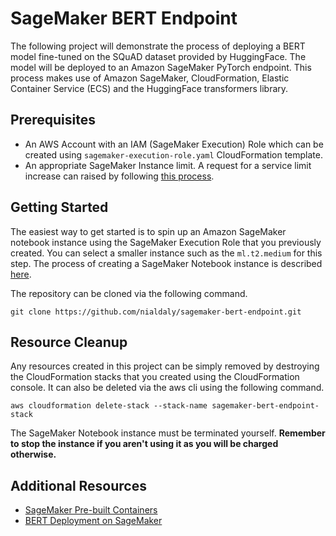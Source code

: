 # SageMaker BERT Endpoint
The following project will demonstrate the process of deploying a BERT model fine-tuned on the SQuAD dataset provided by HuggingFace. The model will be deployed to an Amazon SageMaker PyTorch endpoint. This process makes use of Amazon SageMaker, CloudFormation, Elastic Container Service (ECS) and the HuggingFace transformers library.

## Prerequisites
* An AWS Account with an IAM (SageMaker Execution) Role which can be created using `sagemaker-execution-role.yaml` CloudFormation template.
* An appropriate SageMaker Instance limit. A request for a service limit increase can raised by following [this process](https://docs.aws.amazon.com/deepcomposer/latest/devguide/deepcomposer-service-limit.html).

## Getting Started
The easiest way to get started is to spin up an Amazon SageMaker notebook instance using the SageMaker Execution Role that you previously created. You can select a smaller instance such as the `ml.t2.medium` for this step. The process of creating a SageMaker Notebook instance is described [here](https://docs.aws.amazon.com/sagemaker/latest/dg/gs-setup-working-env.html).

The repository can be cloned via the following command.
```
git clone https://github.com/nialdaly/sagemaker-bert-endpoint.git
```

## Resource Cleanup
Any resources created in this project can be simply removed by destroying the CloudFormation stacks that you created using the CloudFormation console. It can also be deleted via the aws cli using the following command.
```
aws cloudformation delete-stack --stack-name sagemaker-bert-endpoint-stack
```

The SageMaker Notebook instance must be terminated yourself. **Remember to stop the instance if you aren't using it as you will be charged otherwise.**

## Additional Resources
* [SageMaker Pre-built Containers](https://docs.aws.amazon.com/sagemaker/latest/dg/pre-built-containers-frameworks-deep-learning.html)
* [BERT Deployment on SageMaker](https://aws.amazon.com/blogs/machine-learning/fine-tuning-a-pytorch-bert-model-and-deploying-it-with-amazon-elastic-inference-on-amazon-sagemaker/)